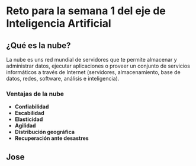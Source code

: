 # Reto para la semana 1 del eje de Inteligencia Artificial

## ¿Qué es la nube?
La nube es uns red mundial de servidores que te permite almacenar y administrar datos, ejecutar aplicaciones o proveer un conjunto de servicios informáticos a través de Internet (servidores, almacenamiento, base de datos, redes, software, análisis e inteligencia).
### Ventajas de la nube
* __Confiabilidad__
* __Escabilidad__
* __Elasticidad__
* __Agilidad__
* __Distribución geográfica__
* __Recuperación ante desastres__
## Jose
